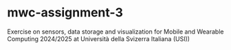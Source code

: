 # mwc-assignment-3
Exercise on sensors, data storage and visualization for Mobile and Wearable Computing 2024/2025 at Università della Svizerra Italiana (USI))
